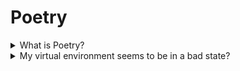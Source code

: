 # Poetry

<details markdown="1">
<summary markdown="1">
What is Poetry?
</summary>

Poetry is a dependency management tool for Python - it is a great solution for installing & tracking libraries that we're using, and avoiding dependencies causing conflicts. It solves a similar set of problems to the default package manager "pip", but also handles virtual environments effectively allowing us to make setting up & developing with the project easier.
</details>

<details markdown="1">
<summary markdown="1">
My virtual environment seems to be in a bad state?
</summary>

Sometimes your virtual environment managed with Poetry can get itself into a funny state - the classic "turn it off & on again" approach is to clear out your existing virtual environment folder and try installing from scratch.

Either:
* Delete the `.venv` folder directly
* Run `poetry env remove python` to programmatically remove that folder (particularly useful if your virtual environment is not stored alongside your project)
And then run a fresh `poetry install`.

</details>